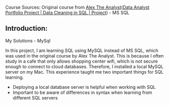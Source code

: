 Course Sources:
Original course from [Alex The Analyst](https://www.youtube.com/@AlexTheAnalyst)([Data Analyst Portfolio Project | Data Cleaning in SQL | Project](https://youtu.be/8rO7ztF4NtU](https://youtu.be/8rO7ztF4NtU))) - MS SQL

## Introduction:
My Solutions - MySql

In this project, I am learning SQL using MySQL instead of MS SQL, which was used in the original course by Alex The Analyst. This is because I often study in a cafe that only allows shopping center wifi, which is not secure enough to connect to cloud databases. Therefore, I installed a local MySQL server on my Mac. This experience taught me two important things for SQL learning.
- Deploying a local database server is helpful when working with SQL
- Important to be aware of differences in syntax when learning from different SQL servers

## 
